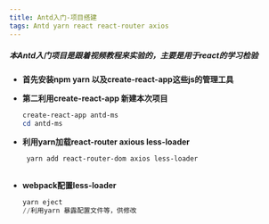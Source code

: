 ```yaml
---
title: Antd入门-项目搭建
tags: Antd yarn react react-router axios
---
```

##### 本Antd入门项目是跟着视频教程来实验的，主要是用于react的学习检验

<!--more-->

- **首先安装npm yarn 以及create-react-app这些js的管理工具**

- **第二利用create-react-app 新建本次项目**

  ```powershell
  create-react-app antd-ms
  cd antd-ms
  ```

- **利用yarn加载react-router axious less-loader**

  ```powershell
   yarn add react-router-dom axios less-loader
   
  ```

- **webpack配置less-loader**

  ```powershell
  yarn eject
  //利用yarn 暴露配置文件等，供修改
  ```

  

